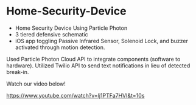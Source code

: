 # Home-Security-Device
- Home Security Device Using Particle Photon
- 3 tiered defensive schematic
- iOS app toggling Passive Infrared Sensor, Solenoid Lock, and buzzer activated through motion detection.

Used Particle Photon Cloud API to integrate components (software to hardware).
Utilized Twilio API to send text notifications in lieu of detected break-in.

Watch our video below!

https://www.youtube.com/watch?v=lj1PTFa7HVI&t=10s

